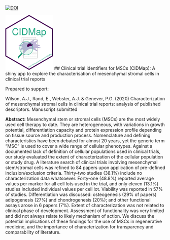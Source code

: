 [![DOI](https://zenodo.org/badge/DOI/10.5281/zenodo.4012398.svg)](https://doi.org/10.5281/zenodo.4012398)



<img src="www/hex-CIDMap.png" width="150" alt="hex-logo"/> 
## Clinical trial identifiers for MSCs (CIDMap): A shiny app to explore the characterisation of mesenchymal stromal cells in clinical trial reports

Prepared to support:

Wilson, A.J., Rand, E., Webster, A.J. & Genever, P.G. (2020) Characterization of mesenchymal stromal cells in clinical trial reports: analysis of published descriptors. Manuscript submitted

**Abstract:** Mesenchymal stem or stromal cells (MSCs) are the most widely used cell therapy to date. They are heterogeneous, with variations in growth potential, differentiation capacity and protein expression profile depending on tissue source and production process. Nomenclature and defining characteristics have been debated for almost 20 years, yet the generic term “MSC” is used to cover a wide range of cellular phenotypes. Against a documented lack of definition of cellular populations used in clinical trials, our study evaluated the extent of characterization of the cellular population or study drug. A literature search of clinical trials involving mesenchymal stem/stromal cells was refined to 84 papers upon application of pre-defined inclusion/exclusion criteria. Thirty-two studies (38.1%) include no characterization data whatsoever. Forty-one (48.8%) reported average values per marker for all cell lots used in the trial, and only eleven (13.1%) studies included individual values per cell lot. Viability was reported in 57% of studies. Differentiation was discussed: osteogenesis (29% of papers) adipogenesis (27%) and chondrogenesis (20%); and other functional assays arose in 6 papers (7%). Extent of characterization was not related to clinical phase of development. Assessment of functionality was very limited and did not always relate to likely mechanism of action. We discuss the potential implications of these findings for the use of MSCs in regenerative medicine, and the importance of characterization for transparency and comparability of literature.